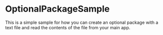 # OptionalPackageSample

This is a simple sample for how you can create an optional package with a text file and read the contents of the file from your main app.
